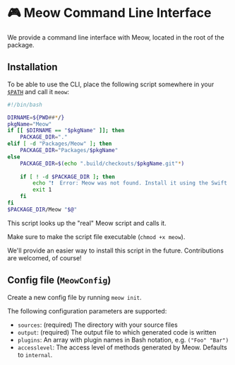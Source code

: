 # 🎮 Meow Command Line Interface

We provide a command line interface with Meow, located in the root of the package.


## Installation

To be able to use the CLI, place the following script somewhere in your [`$PATH`](https://superuser.com/questions/284342) and call it `meow`:

```bash
#!/bin/bash

DIRNAME=${PWD##*/}
pkgName="Meow"	
if [[ $DIRNAME == "$pkgName" ]]; then
	PACKAGE_DIR="."
elif [ -d "Packages/Meow" ]; then
	PACKAGE_DIR="Packages/$pkgName"
else
	PACKAGE_DIR=$(echo ".build/checkouts/$pkgName.git"*)
	
	if [ ! -d $PACKAGE_DIR ]; then
		echo "❗️  Error: Meow was not found. Install it using the Swift Package Manager, the run this command again from the root of your package."
		exit 1
	fi
fi
$PACKAGE_DIR/Meow "$@"
```

This script looks up the "real" Meow script and calls it.

Make sure to make the script file executable (`chmod +x meow`).

We'll provide an easier way to install this script in the future. Contributions are welcomed, of course!

## Config file (`MeowConfig`)

Create a new config file by running `meow init`.

The following configuration parameters are supported:

- `sources`: (required) The directory with your source files
- `output`: (required) The output file to which generated code is written
- `plugins`: An array with plugin names in Bash notation, e.g. `("Foo" "Bar")`
- `accesslevel`: The access level of methods generated by Meow. Defaults to `internal`.